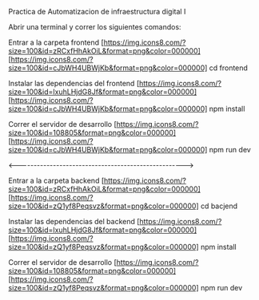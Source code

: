 Practica de Automatizacion de infraestructura digital I

Abrir una terminal y correr los siguientes comandos:

Entrar a la carpeta frontend [https://img.icons8.com/?size=100&id=zRCxfHhAkOiL&format=png&color=000000]
[https://img.icons8.com/?size=100&id=cJbWH4UBWjKb&format=png&color=000000] cd frontend

Instalar las dependencias del frontend [https://img.icons8.com/?size=100&id=IxuhLHjdG8Jf&format=png&color=000000]
[https://img.icons8.com/?size=100&id=cJbWH4UBWjKb&format=png&color=000000] npm install

Correr el servidor de desarrollo [https://img.icons8.com/?size=100&id=108805&format=png&color=000000]
[https://img.icons8.com/?size=100&id=cJbWH4UBWjKb&format=png&color=000000] npm run dev

<---------------------------------------------------->

Entrar a la carpeta backend [https://img.icons8.com/?size=100&id=zRCxfHhAkOiL&format=png&color=000000]
[https://img.icons8.com/?size=100&id=zQ1yf8Peqsvz&format=png&color=000000] cd bacjend

Instalar las dependencias del backend [https://img.icons8.com/?size=100&id=IxuhLHjdG8Jf&format=png&color=000000]
[https://img.icons8.com/?size=100&id=zQ1yf8Peqsvz&format=png&color=000000] npm install

Correr el servidor de desarrollo [https://img.icons8.com/?size=100&id=108805&format=png&color=000000]
[https://img.icons8.com/?size=100&id=zQ1yf8Peqsvz&format=png&color=000000] npm run dev
